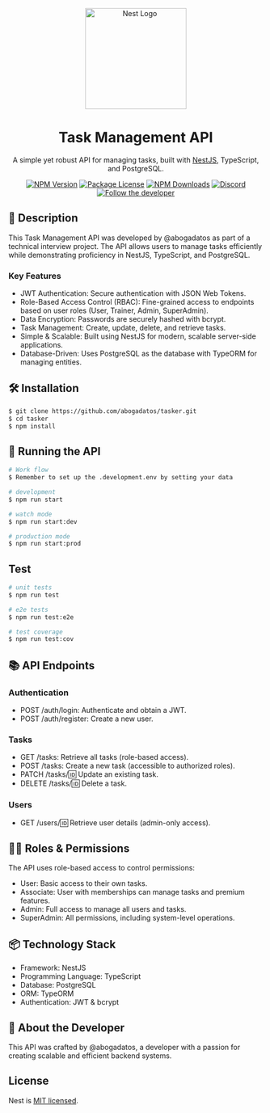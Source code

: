 <p align="center"> <a href="http://nestjs.com/" target="blank"><img src="https://nestjs.com/img/logo-small.svg" width="200" alt="Nest Logo" /></a> </p> <h1 align="center">Task Management API</h1> <p align="center">A simple yet robust API for managing tasks, built with <a href="http://nestjs.com/" target="_blank">NestJS</a>, TypeScript, and PostgreSQL.</p> <p align="center"> <a href="https://www.npmjs.com/~nestjscore" target="_blank"><img src="https://img.shields.io/npm/v/@nestjs/core.svg" alt="NPM Version" /></a> <a href="https://www.npmjs.com/~nestjscore" target="_blank"><img src="https://img.shields.io/npm/l/@nestjs/core.svg" alt="Package License" /></a> <a href="https://www.npmjs.com/~nestjscore" target="_blank"><img src="https://img.shields.io/npm/dm/@nestjs/common.svg" alt="NPM Downloads" /></a> <a href="https://discord.gg/G7Qnnhy" target="_blank"><img src="https://img.shields.io/badge/discord-online-brightgreen.svg" alt="Discord"/></a> <a href="https://twitter.com/abogadatos" target="_blank"><img src="https://img.shields.io/twitter/follow/abogadatos.svg?style=social&label=Follow" alt="Follow the developer" /></a> </p>
  <!--[![Backers on Open Collective](https://opencollective.com/nest/backers/badge.svg)](https://opencollective.com/nest#backer)
  [![Sponsors on Open Collective](https://opencollective.com/nest/sponsors/badge.svg)](https://opencollective.com/nest#sponsor)-->

## 🚀 Description

This Task Management API was developed by @abogadatos as part of a technical interview project. The API allows users to manage tasks efficiently while demonstrating proficiency in NestJS, TypeScript, and PostgreSQL.

### Key Features

- JWT Authentication: Secure authentication with JSON Web Tokens.
- Role-Based Access Control (RBAC): Fine-grained access to endpoints based on user roles (User, Trainer, Admin, SuperAdmin).
- Data Encryption: Passwords are securely hashed with bcrypt.
- Task Management: Create, update, delete, and retrieve tasks.
- Simple & Scalable: Built using NestJS for modern, scalable server-side applications.
- Database-Driven: Uses PostgreSQL as the database with TypeORM for managing entities.

## 🛠️ Installation

```bash
$ git clone https://github.com/abogadatos/tasker.git
$ cd tasker
$ npm install
```

## 🏃 Running the API

```bash
# Work flow
$ Remember to set up the .development.env by setting your data

# development
$ npm run start

# watch mode
$ npm run start:dev

# production mode
$ npm run start:prod
```

## Test

```bash
# unit tests
$ npm run test

# e2e tests
$ npm run test:e2e

# test coverage
$ npm run test:cov
```

## 📚 API Endpoints

### Authentication

- POST /auth/login: Authenticate and obtain a JWT.
- POST /auth/register: Create a new user.

### Tasks

- GET /tasks: Retrieve all tasks (role-based access).
- POST /tasks: Create a new task (accessible to authorized roles).
- PATCH /tasks/:id: Update an existing task.
- DELETE /tasks/:id: Delete a task.

### Users

- GET /users/:id: Retrieve user details (admin-only access).

## 🧑‍💻 Roles & Permissions

The API uses role-based access to control permissions:

- User: Basic access to their own tasks.
- Associate: User with memberships can manage tasks and premium features.
- Admin: Full access to manage all users and tasks.
- SuperAdmin: All permissions, including system-level operations.

## 📦 Technology Stack

- Framework: NestJS
- Programming Language: TypeScript
- Database: PostgreSQL
- ORM: TypeORM
- Authentication: JWT & bcrypt

## 🙌 About the Developer

This API was crafted by @abogadatos, a developer with a passion for creating scalable and efficient backend systems.

## License

Nest is [MIT licensed](LICENSE).
